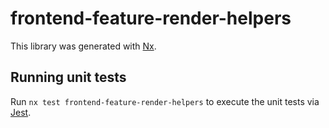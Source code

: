 # frontend-feature-render-helpers

This library was generated with [Nx](https://nx.dev).

## Running unit tests

Run `nx test frontend-feature-render-helpers` to execute the unit tests via [Jest](https://jestjs.io).
